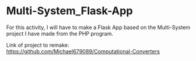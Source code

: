 # Multi-System_Flask-App
For this activity, I will have to make a Flask App based on the Multi-System project I have made from the PHP program. 

Link of project to remake: https://github.com/Michael679089/Computational-Converters
